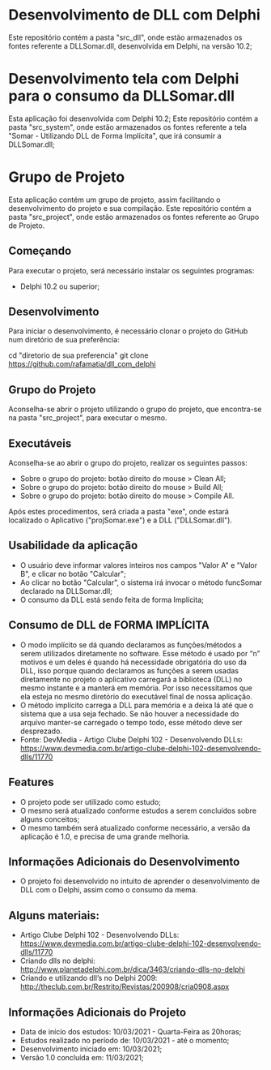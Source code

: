 # Desenvolvimento de DLL com Delphi
Este repositório contém a pasta "src_dll", onde estão armazenados os fontes referente a DLLSomar.dll, desenvolvida em Delphi, na versão 10.2;

# Desenvolvimento tela com Delphi para o consumo da DLLSomar.dll
Esta aplicação foi desenvolvida com Delphi 10.2;
Este repositório contém a pasta "src_system", onde estão armazenados os fontes referente a tela "Somar - Utilizando DLL de Forma Implícita", que irá consumir a DLLSomar.dll;

# Grupo de Projeto
Esta aplicação contém um grupo de projeto, assim facilitando o desenvolvimento do projeto e sua compilação.
Este repositório contém a pasta "src_project", onde estão armazenados os fontes referente ao Grupo de Projeto. 

## Começando
Para executar o projeto, será necessário instalar os seguintes programas:
- Delphi 10.2 ou superior;

## Desenvolvimento
Para iniciar o desenvolvimento, é necessário clonar o projeto do GitHub num diretório de sua preferência:

cd "diretorio de sua preferencia"
git clone https://github.com/rafamatia/dll_com_delphi

## Grupo do Projeto
Aconselha-se abrir o projeto utilizando o grupo do projeto, que encontra-se na pasta "src_project", para executar o mesmo.

## Executáveis
Aconselha-se ao abrir o grupo do projeto, realizar os seguintes passos:
- Sobre o grupo do projeto: botão direito do mouse > Clean All;
- Sobre o grupo do projeto: botão direito do mouse > Build All;
- Sobre o grupo do projeto: botão direito do mouse > Compile All.

Após estes procedimentos, será criada a pasta "exe", onde estará localizado o Aplicativo ("projSomar.exe") e a DLL ("DLLSomar.dll").

## Usabilidade da aplicação
- O usuário deve informar valores inteiros nos campos "Valor A" e "Valor B", e clicar no botão "Calcular";
- Ao clicar no botão "Calcular", o sistema irá invocar o método funcSomar declarado na DLLSomar.dll;
- O consumo da DLL está sendo feita de forma Implícita;

## Consumo de DLL de FORMA IMPLÍCITA
- O modo implícito se dá quando declaramos as funções/métodos a serem utilizados diretamente no software. Esse método é usado por “n” motivos e um deles é quando há necessidade obrigatória do uso da DLL, isso porque quando declaramos as funções a serem usadas diretamente no projeto o aplicativo carregará a biblioteca (DLL) no mesmo instante e a manterá em memória. Por isso necessitamos que ela esteja no mesmo diretório do executável final de nossa aplicação.
- O método implícito carrega a DLL para memória e a deixa lá até que o sistema que a usa seja fechado. Se não houver a necessidade do arquivo manter-se carregado o tempo todo, esse método deve ser desprezado. 
- Fonte: DevMedia - Artigo Clube Delphi 102 - Desenvolvendo DLLs: https://www.devmedia.com.br/artigo-clube-delphi-102-desenvolvendo-dlls/11770

## Features
- O projeto pode ser utilizado como estudo;
- O mesmo será atualizado conforme estudos a serem concluídos sobre alguns conceitos;
- O mesmo também será atualizado conforme necessário, a versão da aplicação é 1.0, e precisa de uma grande melhoria.

## Informações Adicionais do Desenvolvimento
- O projeto foi desenvolvido no intuito de aprender o desenvolvimento de DLL com o Delphi, assim como o consumo da mema.

## Alguns materiais:
- Artigo Clube Delphi 102 - Desenvolvendo DLLs: https://www.devmedia.com.br/artigo-clube-delphi-102-desenvolvendo-dlls/11770
- Criando dlls no delphi: http://www.planetadelphi.com.br/dica/3463/criando-dlls-no-delphi
- Criando e utilizando dll’s no Delphi 2009: http://theclub.com.br/Restrito/Revistas/200908/cria0908.aspx

## Informações Adicionais do Projeto
- Data de início dos estudos: 10/03/2021 - Quarta-Feira as 20horas;
- Estudos realizado no período de: 10/03/2021 - até o momento;
- Desenvolvimento iniciado em: 10/03/2021;
- Versão 1.0 concluída em: 11/03/2021;



